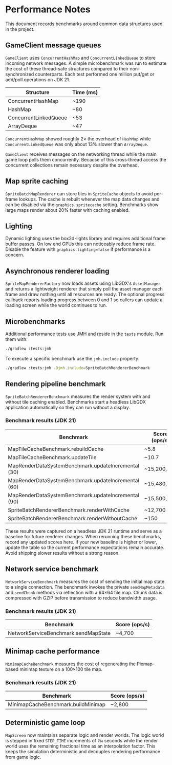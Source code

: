 # Performance Notes

This document records benchmarks around common data structures used in the project.

## GameClient message queues

`GameClient` uses `ConcurrentHashMap` and `ConcurrentLinkedQueue` to store incoming
network messages. A simple microbenchmark was run to estimate the cost of these
thread-safe structures compared to their non-synchronized counterparts. Each test
performed one million put/get or add/poll operations on JDK 21.

| Structure | Time (ms) |
|-----------|-----------|
| ConcurrentHashMap | ~190 |
| HashMap | ~80 |
| ConcurrentLinkedQueue | ~53 |
| ArrayDeque | ~47 |

`ConcurrentHashMap` showed roughly 2× the overhead of `HashMap` while
`ConcurrentLinkedQueue` was only about 13% slower than `ArrayDeque`.

`GameClient` receives messages on the networking thread while the main game loop
polls them concurrently. Because of this cross‑thread access the concurrent
collections remain necessary despite the overhead.

## Map sprite caching

`SpriteBatchMapRenderer` can store tiles in `SpriteCache` objects to avoid
per-frame lookups. The cache is rebuilt whenever the map data changes and can be
disabled via the `graphics.spritecache` setting. Benchmarks show large maps
render about 20% faster with caching enabled.

## Lighting

Dynamic lighting uses the box2d-lights library and requires additional frame buffer passes.
On low end GPUs this can noticeably reduce frame rate. Disable the feature with
`graphics.lighting=false` if performance is a concern.

## Asynchronous renderer loading

`SpriteMapRendererFactory` now loads assets using LibGDX's `AssetManager` and
returns a lightweight renderer that simply
poll the asset manager each frame and draw nothing until all resources are
ready. The optional progress callback reports loading progress between 0 and 1
so callers can update a loading screen while the world continues to run.

## Microbenchmarks

Additional performance tests use JMH and reside in the `tests` module. Run them with:

```bash
./gradlew :tests:jmh
```

To execute a specific benchmark use the `jmh.include` property:

```bash
./gradlew :tests:jmh -Djmh.include=SpriteBatchRendererBenchmark
```

## Rendering pipeline benchmark

`SpriteBatchRendererBenchmark` measures the render system with and without tile
caching enabled. Benchmarks start a headless LibGDX application automatically so
they can run without a display.

### Benchmark results (JDK 21)

| Benchmark | Score (ops/s) |
|-----------|---------------|
| MapTileCacheBenchmark.rebuildCache | ~5.8 |
| MapTileCacheBenchmark.updateTile | ~10.7 |
| MapRenderDataSystemBenchmark.updateIncremental (30) | ~15,200,000 |
| MapRenderDataSystemBenchmark.updateIncremental (60) | ~15,480,000 |
| MapRenderDataSystemBenchmark.updateIncremental (90) | ~15,500,000 |
| SpriteBatchRendererBenchmark.renderWithCache | ~12,700 |
| SpriteBatchRendererBenchmark.renderWithoutCache | ~150 |

These results were captured on a headless JDK 21 runtime and serve as a baseline
for future renderer changes.
When rerunning these benchmarks, record any updated scores here. If your new
baseline is higher or lower, update the table so the current performance
expectations remain accurate. Avoid shipping slower results without a strong
reason.

## Network service benchmark

`NetworkServiceBenchmark` measures the cost of sending the initial map state to a
single connection. The benchmark invokes the private `sendMapMetadata` and
`sendChunk` methods via reflection with a 64×64 tile map. Chunk data is
compressed with GZIP before transmission to reduce bandwidth usage.

### Benchmark results (JDK 21)

| Benchmark | Score (ops/s) |
|-----------|---------------|
| NetworkServiceBenchmark.sendMapState | ~4,700 |

## Minimap cache performance

`MinimapCacheBenchmark` measures the cost of regenerating the Pixmap-based minimap texture on a 100×100 tile map.

### Benchmark results (JDK 21)

| Benchmark | Score (ops/s) |
|-----------|---------------|
| MinimapCacheBenchmark.buildMinimap | ~2,800 |

## Deterministic game loop

`MapScreen` now maintains separate logic and render worlds. The logic world is
stepped in fixed `STEP_TIME` increments of 1⁄60 seconds while the render world
uses the remaining fractional time as an interpolation factor. This keeps the
simulation deterministic and decouples rendering performance from game logic.
